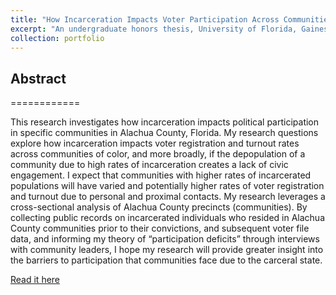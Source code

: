 ```yaml
---
title: "How Incarceration Impacts Voter Participation Across Communities"
excerpt: "An undergraduate honors thesis, University of Florida, Gainesville FL - April 2021 <br/><img src='/images/GNV_map.png'>"
collection: portfolio
---
```


## Abstract
============

This research investigates how incarceration impacts political participation in specific communities in Alachua County, Florida. My research questions explore how incarceration impacts voter registration and turnout rates across communities of color, and more broadly, if the depopulation of a community due to high rates of incarceration creates a lack of civic engagement. I expect that communities with higher rates of incarcerated populations will have varied and potentially higher rates of voter registration and turnout due to personal and proximal contacts. My research leverages a cross-sectional analysis of Alachua County precincts (communities). By collecting public records on incarcerated individuals who resided in Alachua County communities prior to their convictions, and subsequent voter file data, and informing my theory of “participation deficits” through interviews with community leaders, I hope my research will provide greater insight into the barriers to participation that communities face due to the carceral state.

[Read it here](http://s-vargas.github.io/files/thesis.pdf)
